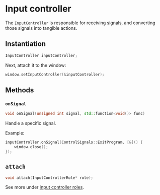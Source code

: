 # Input controller

The ``InputController`` is responsible for receiving signals, and converting those signals into tangible
actions.

## Instantiation
````c++
InputController inputController;
````

Next, attach it to the window:

````c++
window.setInputController(&inputController);
````

## Methods
### ``onSignal``
````c++
void onSignal(unsigned int signal, std::function<void()> func)
````
Handle a specific signal.

Example:
````c++
inputController.onSignal(ControlSignals::ExitProgram, [&]() {
    window.close();
});
````

## ``attach``
````c++
void attach(InputControllerRole* role);
````

See more under [input controller roles](input-controller-roles.md).